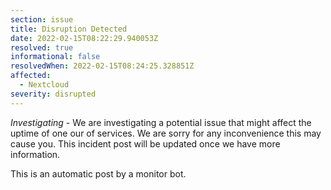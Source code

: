 ```yaml
---
section: issue
title: Disruption Detected
date: 2022-02-15T08:22:29.940053Z
resolved: true
informational: false
resolvedWhen: 2022-02-15T08:24:25.328851Z
affected:
  - Nextcloud
severity: disrupted
---
```

*Investigating* - We are investigating a potential issue that might affect the uptime of one our of services. We are sorry for any inconvenience this may cause you. This incident post will be updated once we have more information.

This is an automatic post by a monitor bot.
        
